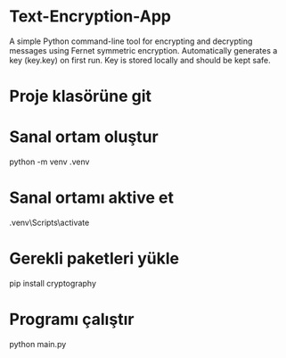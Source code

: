 # Text-Encryption-App
A simple Python command-line tool for encrypting and decrypting messages using Fernet symmetric encryption. Automatically generates a key (key.key) on first run. Key is stored locally and should be kept safe.

# Proje klasörüne git

# Sanal ortam oluştur
python -m venv .venv

# Sanal ortamı aktive et
.venv\Scripts\activate

# Gerekli paketleri yükle
pip install cryptography

# Programı çalıştır
python main.py
